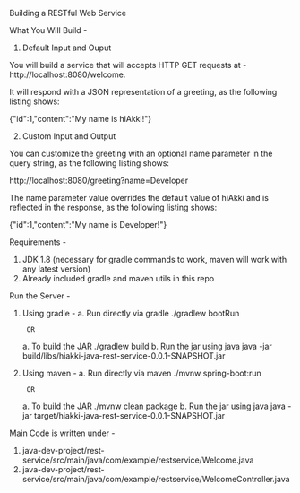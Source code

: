 Building a RESTful Web Service

What You Will Build - 

1. Default Input and Ouput

You will build a service that will accepts HTTP GET requests at - 
http://localhost:8080/welcome.

It will respond with a JSON representation of a greeting, as the following listing shows:

{"id":1,"content":"My name is hiAkki!"}

2. Custom Input and Output

You can customize the greeting with an optional name parameter in the query string, as the following listing shows:

http://localhost:8080/greeting?name=Developer

The name parameter value overrides the default value of hiAkki and is reflected in the response, as the following listing shows:

{"id":1,"content":"My name is Developer!"}


Requirements -
1. JDK 1.8 (necessary for gradle commands to work, maven will work with any latest version)
2. Already included gradle and maven utils in this repo


Run the Server -

1. Using gradle -
    a. Run directly via gradle
        ./gradlew bootRun

        OR

    a. To build the JAR
        ./gradlew build
    b. Run the jar using java
        java -jar build/libs/hiakki-java-rest-service-0.0.1-SNAPSHOT.jar

2. Using maven -
    a. Run directly via maven
        ./mvnw spring-boot:run

        OR

    a. To build the JAR
        ./mvnw clean package
    b. Run the jar using java
        java -jar target/hiakki-java-rest-service-0.0.1-SNAPSHOT.jar


Main Code is written under - 
1. java-dev-project/rest-service/src/main/java/com/example/restservice/Welcome.java
2. java-dev-project/rest-service/src/main/java/com/example/restservice/WelcomeController.java

